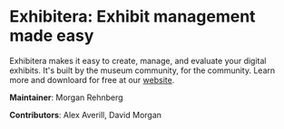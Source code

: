 # Exhibitera: Exhibit management made easy
Exhibitera makes it easy to create, manage, and evaluate your digital exhibits. It's built by the museum community, for the community. Learn more and downloard for free at our [website](http://exhibitera.org).

**Maintainer**: Morgan Rehnberg

**Contributors**: Alex Averill, David Morgan